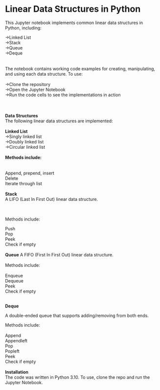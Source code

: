 # Linear Data Structures in Python
This Jupyter notebook implements common linear data structures in Python, including:<br>

->Linked List<br>
->Stack<br>
->Queue<br>
->Deque<br>
 <br>
 <br>
The notebook contains working code examples for creating, manipulating, and using each data structure. To use:<br>
<br>
->Clone the repository<br>
->Open the Jupyter Notebook <br>
->Run the code cells to see the implementations in action<br>
<br>
<br>
<br>
**Data Structures**<br>
The following linear data structures are implemented:<br>
<br>
**Linked List**<br>
->Singly linked list<br>
->Doubly linked list<br>
->Circular linked list<br>
<br>
**Methods include:** <br>
<br>
<br>
Append, prepend, insert<br>
Delete<br>
Iterate through list<br>
<br>
**Stack**<br>
A LIFO (Last In First Out) linear data structure.<br>
<br>
<br>

Methods include:

Push<br>
Pop<br>
Peek<br>
Check if empty<br>
<br>
**Queue**
A FIFO (First In First Out) linear data structure.<br>
<br>
Methods include:
<br>
<br>
Enqueue<br>
Dequeue<br>
Peek<br>
Check if empty<br>
<br>

**Deque**<br>

A double-ended queue that supports adding/removing from both ends.<br>

Methods include:<br>
<br>
Append<br>
Appendleft<br>
Pop<br>
Popleft<br>
Peek<br>
Check if empty<br>
<br>
**Installation**<br>
The code was written in Python 3.10. To use, clone the repo and run the Jupyter Notebook.
